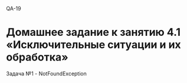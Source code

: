 QA-19
# Домашнее задание к занятию 4.1 «Исключительные ситуации и их обработка»

Задача №1 - NotFoundException
